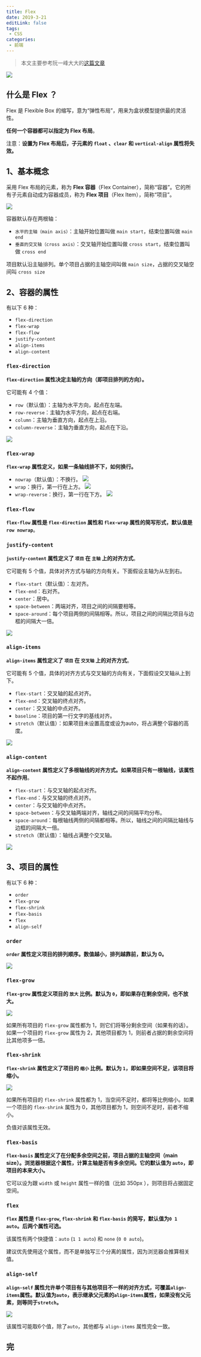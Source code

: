```yaml
---
title: Flex
date: 2019-3-21
editLink: false
tags:
 - CSS
categories:
 - 前端
---
```


> 本文主要参考阮一峰大大的[这篇文章](<http://www.ruanyifeng.com/blog/2015/07/flex-grammar.html>)

![](http://www.ruanyifeng.com/blogimg/asset/2015/bg2015071002.png)

## 什么是 Flex ？

Flex 是 Flexible Box 的缩写，意为“弹性布局”，用来为盒状模型提供最的灵活性。

**任何一个容器都可以指定为 Flex 布局**。

注意：**设置为 Flex 布局后，子元素的 `float` 、`clear` 和 `vertical-align` 属性将失效。**

## 1、基本概念

采用 Flex 布局的元素，称为 **Flex 容器**（Flex Container），简称“容器”。它的所有子元素自动成为容器成员，称为 **Flex 项目**（Flex Item），简称“项目”。

![](http://www.ruanyifeng.com/blogimg/asset/2015/bg2015071004.png)

容器默认存在两根轴：

- `水平的主轴（main axis）`：主轴开始位置叫做 `main start`，结束位置叫做 `main end`
- `垂直的交叉轴（cross axis）`：交叉轴开始位置叫做 `cross start`，结束位置叫做 `cross end`

项目默认沿主轴排列。单个项目占据的主轴空间叫做 `main size`，占据的交叉轴空间叫 `cross size`

## 2、容器的属性

有以下 6 种：

- `flex-direction`
- `flex-wrap`
- `flex-flow`
- `justify-content`
- `align-items`
- `align-content`

### `flex-direction`

**`flex-direction` 属性决定主轴的方向（即项目排列的方向）。**

它可能有 4 个值：

- `row`（默认值）：主轴为水平方向，起点在左端。
- `row-reverse`：主轴为水平方向，起点在右端。
- `column`：主轴为垂直方向，起点在上沿。
- `column-reverse`：主轴为垂直方向，起点在下沿。

![](http://www.ruanyifeng.com/blogimg/asset/2015/bg2015071005.png)

### `flex-wrap`

**`flex-wrap` 属性定义，如果一条轴线排不下，如何换行。**

- `nowrap`（默认值）：不换行。
  ![](http://www.ruanyifeng.com/blogimg/asset/2015/bg2015071007.png)
- `wrap`：换行，第一行在上方。
  ![](http://www.ruanyifeng.com/blogimg/asset/2015/bg2015071008.jpg)
- `wrap-reverse`：换行，第一行在下方。
  ![](http://www.ruanyifeng.com/blogimg/asset/2015/bg2015071009.jpg)

### `flex-flow`

**`flex-flow` 属性是 `flex-direction` 属性和 `flex-wrap` 属性的简写形式，默认值是 `row nowrap`**。

### `justify-content`

**`justify-content` 属性定义了 `项目` 在 `主轴` 上的对齐方式**。

它可能有 5 个值，具体对齐方式与轴的方向有关。下面假设主轴为从左到右。

- `flex-start`（默认值）：左对齐。
- `flex-end`：右对齐。
- `center`：居中。
- `space-between`：两端对齐，项目之间的间隔要相等。
- `space-around`：每个项目两侧的间隔相等。所以，项目之间的间隔比项目与边框的间隔大一倍。

![](http://www.ruanyifeng.com/blogimg/asset/2015/bg2015071010.png)

### `align-items`

**`align-items` 属性定义了 `项目` 在 `交叉轴` 上的对齐方式**。

它可能有 5 个值，具体的对齐方式与交叉轴的方向有关，下面假设交叉轴从上到下。

- `flex-start`：交叉轴的起点对齐。
- `flex-end`：交叉轴的终点对齐。
- `center`：交叉轴的中点对齐。
- `baseline`：项目的第一行文字的基线对齐。
- `stretch`（默认值）：如果项目未设置高度或设为auto，将占满整个容器的高度。

![](http://www.ruanyifeng.com/blogimg/asset/2015/bg2015071011.png)

### `align-content`

**`align-content` 属性定义了多根轴线的对齐方式。如果项目只有一根轴线，该属性不起作用**。

- `flex-start`：与交叉轴的起点对齐。
- `flex-end`：与交叉轴的终点对齐。
- `center`：与交叉轴的中点对齐。
- `space-between`：与交叉轴两端对齐，轴线之间的间隔平均分布。
- `space-around`：每根轴线两侧的间隔都相等。所以，轴线之间的间隔比轴线与边框的间隔大一倍。
- `stretch`（默认值）：轴线占满整个交叉轴。

![](http://www.ruanyifeng.com/blogimg/asset/2015/bg2015071012.png)

## 3、项目的属性

有以下 6 种：

- `order`
- `flex-grow`
- `flex-shrink`
- `flex-basis`
- `flex`
- `align-self`

### `order`

**`order` 属性定义项目的排列顺序。数值越小，排列越靠前，默认为 0。**

![](http://www.ruanyifeng.com/blogimg/asset/2015/bg2015071013.png)

### `flex-grow`

**`flex-grow` 属性定义项目的 `放大` 比例。默认为 `0`，即如果存在剩余空间，也不放大。**

![](http://www.ruanyifeng.com/blogimg/asset/2015/bg2015071014.png)

如果所有项目的 `flex-grow` 属性都为 1，则它们将等分剩余空间（如果有的话）。如果一个项目的 `flex-grow` 属性为 2，其他项目都为 1，则前者占据的剩余空间将比其他项多一倍。

### `flex-shrink`

**`flex-shrink`  属性定义了项目的 `缩小` 比例。默认为 `1`，即如果空间不足，该项目将缩小。**

![](http://www.ruanyifeng.com/blogimg/asset/2015/bg2015071015.jpg)

如果所有项目的 `flex-shrink` 属性都为 1，当空间不足时，都将等比例缩小。如果一个项目的   `flex-shrink` 属性为 0，其他项目都为 1，则空间不足时，前者不缩小。

负值对该属性无效。

### `flex-basis`

**`flex-basis` 属性定义了在分配多余空间之前，项目占据的主轴空间（main size）。浏览器根据这个属性，计算主轴是否有多余空间。它的默认值为 `auto`，即项目的本来大小。**

它可以设为跟 `width` 或 `height` 属性一样的值（比如 350px ），则项目将占据固定空间。

### `flex`

**`flex` 属性是 `flex-grow`, `flex-shrink`  和  `flex-basis` 的简写，默认值为`0 1 auto`。后两个属性可选。**

该属性有两个快捷值：`auto` (`1 1 auto`) 和 `none` (`0 0 auto`)。

建议优先使用这个属性，而不是单独写三个分离的属性，因为浏览器会推算相关值。

### `align-self`

**`align-self` 属性允许单个项目有与其他项目不一样的对齐方式，可覆盖`align-items`属性。默认值为`auto`，表示继承父元素的`align-items`属性，如果没有父元素，则等同于`stretch`。**

![](http://www.ruanyifeng.com/blogimg/asset/2015/bg2015071016.png)

该属性可能取6个值，除了`auto`，其他都与 `align-items` 属性完全一致。

## 完


